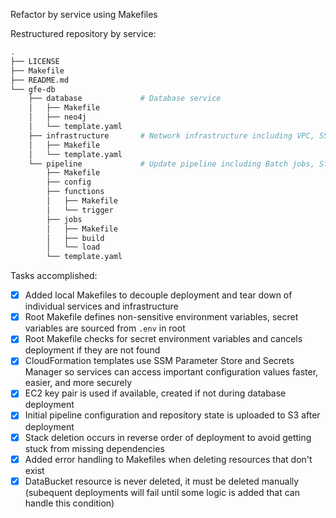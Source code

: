 Refactor by service using Makefiles

Restructured repository by service:
```bash
.
├── LICENSE
├── Makefile
├── README.md
└── gfe-db
    ├── database             # Database service
    │   ├── Makefile
    │   ├── neo4j
    │   └── template.yaml
    ├── infrastructure       # Network infrastructure including VPC, SSM Parameters and Secrets
    │   ├── Makefile
    │   └── template.yaml
    └── pipeline             # Update pipeline including Batch jobs, StepFunctions, trigger
        ├── Makefile
        ├── config
        ├── functions
        │   ├── Makefile
        │   └── trigger
        ├── jobs
        │   ├── Makefile
        │   ├── build
        │   └── load
        └── template.yaml
```

Tasks accomplished:
- [x] Added local Makefiles to decouple deployment and tear down of individual services and infrastructure
- [x] Root Makefile defines non-sensitive environment variables, secret variables are sourced from `.env` in root
- [x] Root Makefile checks for secret environment variables and cancels deployment if they are not found
- [x] CloudFormation templates use SSM Parameter Store and Secrets Manager so services can access important configuration values faster, easier, and more securely
- [x] EC2 key pair is used if available, created if not during database deployment
- [x] Initial pipeline configuration and repository state is uploaded to S3 after deployment
- [x] Stack deletion occurs in reverse order of deployment to avoid getting stuck from missing dependencies
- [x] Added error handling to Makefiles when deleting resources that don't exist
- [x] DataBucket resource is never deleted, it must be deleted manually (subequent deployments will fail until some logic is added that can handle this condition)